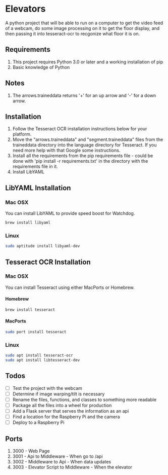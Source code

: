 # Elevators

A python project that will be able to run on a computer to get the video feed of a webcam, do some image processing on it to get the floor display, and then passing it into tesseract-ocr to recgonize what floor it is on.

## Requirements

1. This project requires Python 3.0 or later and a working installation of pip
2. Basic knowledge of Python

## Notes

1. The arrows.traineddata returns '+' for an up arrow and '-' for a down arrow.

## Installation

1. Follow the Tesseract OCR installation instructions below for your platform.
2. Move the "arrows.traineddata" and "segment.traineddata" files from the traineddata directory into the language directory for Tesseract. If you need more help with that Google some instructions.
3. Install all the requirements from the pip requirements file - could be done with 'pip install -r requirements.txt' in the directory with the requirements file in it.
4. Install LibYAML

## LibYAML Installation

### Mac OSX

You can install LibYAML to provide speed boost for Watchdog.

```bash
brew install libyaml
```

### Linux

```bash
sudo aptitude install libyaml-dev
```

## Tesseract OCR Installation

### Mac OSX

You can install Tesseract using either MacPorts or Homebrew.

#### Homebrew

```bash
brew install tesseract
```

#### MacPorts

```bash
sudo port install tesseract
```

### Linux

```bash
sudo apt install tesseract-ocr
sudo apt install libtesseract-dev
```

## Todos

- [ ] Test the project with the webcam
- [ ] Determine if image warping/tilt is necessary
- [ ] Rename the files, functions, and classes to something more readable
- [ ] Package all the files into a wheel for production
- [ ] Add a Flask server that serves the information as an api
- [ ] Find a location for the Raspberry Pi and the camera
- [ ] Deploy to a Raspberry Pi

## Ports

1. 3000 - Web Page
2. 3001 - Api to Middleware - When go to /api
3. 3002 - Middleware to Api - When data updates
4. 3003 - Elevator Script to Middleware - When the elevator
